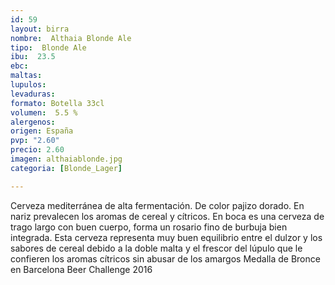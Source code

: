 ```yaml
--- 
id: 59
layout: birra
nombre:  Althaia Blonde Ale
tipo:  Blonde Ale
ibu:  23.5
ebc:
maltas: 
lupulos: 
levaduras: 
formato: Botella 33cl
volumen:  5.5 %
alergenos: 
origen: España
pvp: "2.60"
precio: 2.60
imagen: althaiablonde.jpg
categoria: [Blonde_Lager]

---
```

Cerveza mediterránea de alta fermentación. De color pajizo dorado. En nariz prevalecen los aromas de cereal y cítricos. En boca es una cerveza de trago largo con buen cuerpo, forma un rosario fino de burbuja bien integrada. Esta cerveza representa muy buen equilibrio entre el dulzor y los sabores de cereal debido a la doble malta y el frescor del lúpulo que le confieren los aromas cítricos sin abusar de los amargos
Medalla de Bronce en Barcelona Beer Challenge 2016
















